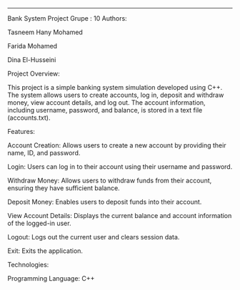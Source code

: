 ---

Bank System Project
Grupe : 10
Authors:

Tasneem Hany Mohamed

Farida Mohamed

Dina El-Husseini


Project Overview:

This project is a simple banking system simulation developed using C++. The system allows users to create accounts, log in, deposit and withdraw money, view account details, and log out. The account information, including username, password, and balance, is stored in a text file (accounts.txt).

Features:

Account Creation: Allows users to create a new account by providing their name, ID, and password.

Login: Users can log in to their account using their username and password.

Withdraw Money: Allows users to withdraw funds from their account, ensuring they have sufficient balance.

Deposit Money: Enables users to deposit funds into their account.

View Account Details: Displays the current balance and account information of the logged-in user.

Logout: Logs out the current user and clears session data.

Exit: Exits the application.


Technologies:

Programming Language: C++

